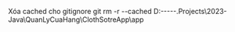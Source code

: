 Xóa cached cho gitignore 
git rm -r --cached D:\-----.Projects\2023-Java\QuanLyCuaHang\ClothSotreApp\app